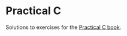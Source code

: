 Practical C
===========

Solutions to exercises for the [Practical C book](http://www.amazon.com/dp/1565923065/).
